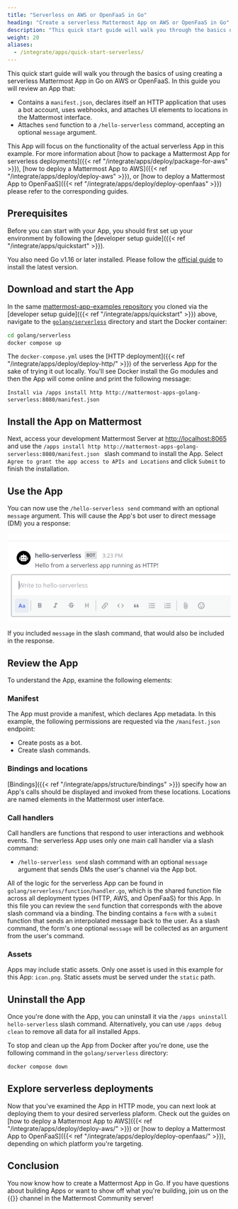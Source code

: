 ```yaml
---
title: "Serverless on AWS or OpenFaaS in Go"
heading: "Create a serverless Mattermost App on AWS or OpenFaaS in Go"
description: "This quick start guide will walk you through the basics of using creating a serverless Mattermost App in Go on AWS or OpenFaaS."
weight: 20
aliases:
  - /integrate/apps/quick-start-serverless/
---
```


This quick start guide will walk you through the basics of using creating a serverless Mattermost App in Go on AWS or OpenFaaS. In this guide you will review an App that:

- Contains a `manifest.json`, declares itself an HTTP application that uses a bot account, uses webhooks, and attaches UI elements to locations in the Mattermost interface.
- Attaches `send` function to a `/hello-serverless` command, accepting an optional `message` argument.

This App will focus on the functionality of the actual serverless App in this example. For more information about [how to package a Mattermost App for serverless deployments]({{< ref "/integrate/apps/deploy/package-for-aws" >}}), [how to deploy a Mattermost App to AWS]({{< ref "/integrate/apps/deploy/deploy-aws" >}}), or [how to deploy a Mattermost App to OpenFaaS]({{< ref "/integrate/apps/deploy/deploy-openfaas" >}}) please refer to the corresponding guides.

## Prerequisites

Before you can start with your App, you should first set up your environment by following the [developer setup guide]({{< ref "/integrate/apps/quickstart" >}}).

You also need Go v1.16 or later installed. Please follow the [official guide](https://golang.org/doc/install) to install the latest version.

## Download and start the App

In the same [mattermost-app-examples repository](https://github.com/mattermost/mattermost-app-examples) you cloned via the [developer setup guide]({{< ref "/integrate/apps/quickstart" >}}) above, navigate to the [`golang/serverless`](https://github.com/mattermost/mattermost-app-examples/tree/master/golang/serverless) directory and start the Docker container:

```sh
cd golang/serverless
docker compose up
```

The `docker-compose.yml` uses the [HTTP deployment]({{< ref "/integrate/apps/deploy/deploy-http/" >}}) of the serverless App for the sake of trying it out locally. You'll see Docker install the Go modules and then the App will come online and print the following message:

    Install via /apps install http http://mattermost-apps-golang-serverless:8080/manifest.json 

## Install the App on Mattermost

Next, access your development Mattermost Server at [http://localhost:8065](http://localhost:8065) and use the `/apps install http http://mattermost-apps-golang-serverless:8080/manifest.json ` slash command to install the App. Select `Agree to grant the app access to APIs and Locations` and click `Submit` to finish the installation.

## Use the App

You can now use the `/hello-serverless send` command with an optional `message` argument. This will cause the App's bot user to  direct message (DM) you a response:

![image](response.png)

If you included `message` in the slash command, that would also be included in the response.

## Review the App

To understand the App, examine the following elements:

### Manifest

The App must provide a manifest, which declares App metadata. In this example, the following permissions are requested via the `/manifest.json` endpoint:

- Create posts as a bot.
- Create slash commands.

### Bindings and locations

[Bindings]({{< ref "/integrate/apps/structure/bindings" >}}) specify how an App's calls should be displayed and invoked from these locations.  Locations are named elements in the Mattermost user interface.

### Call handlers

Call handlers are functions that respond to user interactions and webhook events. The serverless App uses only one main call handler via a slash command:

- `/hello-serverless send` slash command with an optional `message` argument that sends DMs the user's channel via the App bot.

All of the logic for the serverless App can be found in `golang/serverless/function/handler.go`, which is the shared function file across all deployment types (HTTP, AWS, and OpenFaaS) for this App. In this file you can review the `send` function that corresponds with the above slash command via a binding. The binding contains a `form` with a `submit` function that sends an interpolated message back to the user. As a slash command, the form's one optional `message` will be collected as an argument from the user's command.

### Assets

Apps may include static assets. Only one asset is used in this example for this App: `icon.png`. Static assets must be served under the `static` path.

## Uninstall the App

Once you're done with the App, you can uninstall it via the `/apps uninstall hello-serverless` slash command. Alternatively, you can use `/apps debug clean` to remove all data for all installed Apps.

To stop and clean up the App from Docker after you're done, use the following command in the `golang/serverless` directory:

```sh
docker compose down
```

## Explore serverless deployments

Now that you've examined the App in HTTP mode, you can next look at deploying them to your desired serverless plaform. Check out the guides on [how to deploy a Mattermost App to AWS]({{< ref "/integrate/apps/deploy/deploy-aws/" >}}) or [how to deploy a Mattermost App to OpenFaaS]({{< ref "/integrate/apps/deploy/deploy-openfaas/" >}}), depending on which platform you're targeting.

## Conclusion

You now know how to create a Mattermost App in Go. If you have questions about building Apps or want to show off what you're building, join us on the {{<newtabref title="Mattermost Apps" href="https://community.mattermost.com/core/channels/mattermost-apps">}} channel in the Mattermost Community server!
